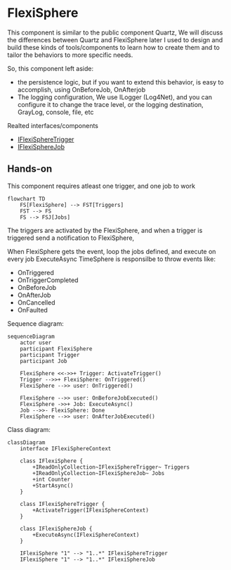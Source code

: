 # FlexiSphere

This component is similar to the public component Quartz, We will discuss the differences between Quartz and FlexiSphere later
I used to design and build these kinds of tools/components to learn how to create them and to tailor the behaviors to more specific needs.

So, this component left aside:

- the persistence logic, but if you want to extend this behavior, is easy to accomplish, using OnBeforeJob, OnAfterjob
- The logging configuration, We use ILogger (Log4Net), and you can configure it to change the trace level, or the logging destination, GrayLog, console, file, etc

Realted interfaces/components

- [IFlexiSphereTrigger](./IFlexiSphereTrigger.md)
- [IFlexiSphereJob](./IFlexiSphereJob.md)

## Hands-on

This component requires atleast one trigger, and one job to work

```mermaid
flowchart TD
    FS[FlexiSphere] --> FST[Triggers]
    FST --> FS
    FS --> FSJ[Jobs]
```

The triggers are activated by the FlexiSphere, and when a trigger is triggered send a notification to FlexiSphere,

When FlexiSphere gets the event, loop the jobs defined, and execute on every job ExecuteAsync
TimeSphere is responsilbe to throw events like:

- OnTriggered
- OnTriggerCompleted
- OnBeforeJob
- OnAfterJob
- OnCancelled
- OnFaulted

Sequence diagram:

```mermaid
sequenceDiagram
    actor user
    participant FlexiSphere
    participant Trigger
    participant Job

    FlexiSphere <<->>+ Trigger: ActivateTrigger()
    Trigger -->>+ FlexiSphere: OnTriggered()
    FlexiSphere -->> user: OnTriggered()

    FlexiSphere -->> user: OnBeforeJobExecuted()
    FlexiSphere ->>+ Job: ExecuteAsync()
    Job -->>- FlexiSphere: Done
    FlexiSphere -->> user: OnAfterJobExecuted()
```

Class diagram:

```mermaid
classDiagram
    interface IFlexiSphereContext

    class IFlexiSphere {
        +IReadOnlyCollection~IFlexiSphereTrigger~ Triggers
        +IReadOnlyCollection~IFlexiSphereJob~ Jobs
        +int Counter
        +StartAsync()
    }

    class IFlexiSphereTrigger {
        +ActivateTrigger(IFlexiSphereContext)
    }

    class IFlexiSphereJob {
        +ExecuteAsync(IFlexiSphereContext)
    }

    IFlexiSphere "1" --> "1..*" IFlexiSphereTrigger
    IFlexiSphere "1" --> "1..*" IFlexiSphereJob
```
